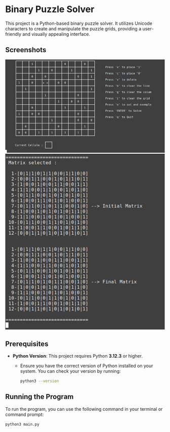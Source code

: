 # Binary Puzzle Solver

This project is a Python-based binary puzzle solver. It utilizes Unicode characters to create and manipulate the puzzle grids, providing a user-friendly and visually appealing interface.

## Screenshots
![Binary Puzzle Solver Screenshot](assets/screenshot_1.png "Binary Puzzle Solver in Action")
![Binary Puzzle Solver Screenshot](assets/screenshot_2.png "Binary Puzzle Solver in Action")


## Prerequisites

- **Python Version**: This project requires Python **3.12.3** or higher.
  - Ensure you have the correct version of Python installed on your system. You can check your version by running:
  
    ```bash
    python3 --version
    ```

## Running the Program

To run the program, you can use the following command in your terminal or command prompt:

```bash
python3 main.py


